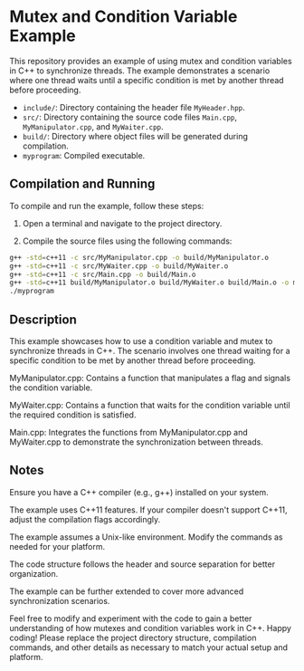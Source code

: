 # Mutex and Condition Variable Example

This repository provides an example of using mutex and condition variables in C++ to synchronize threads. The example demonstrates a scenario where one thread waits until a specific condition is met by another thread before proceeding.

- `include/`: Directory containing the header file `MyHeader.hpp`.
- `src/`: Directory containing the source code files `Main.cpp`, `MyManipulator.cpp`, and `MyWaiter.cpp`.
- `build/`: Directory where object files will be generated during compilation.
- `myprogram`: Compiled executable.

## Compilation and Running

To compile and run the example, follow these steps:

1. Open a terminal and navigate to the project directory.

2. Compile the source files using the following commands:

```bash
g++ -std=c++11 -c src/MyManipulator.cpp -o build/MyManipulator.o
g++ -std=c++11 -c src/MyWaiter.cpp -o build/MyWaiter.o
g++ -std=c++11 -c src/Main.cpp -o build/Main.o
g++ -std=c++11 build/MyManipulator.o build/MyWaiter.o build/Main.o -o myprogram
./myprogram
```
## Description
This example showcases how to use a condition variable and mutex to synchronize threads in C++. The scenario involves one thread waiting for a specific condition to be met by another thread before proceeding.

MyManipulator.cpp: Contains a function that manipulates a flag and signals the condition variable.

MyWaiter.cpp: Contains a function that waits for the condition variable until the required condition is satisfied.

Main.cpp: Integrates the functions from MyManipulator.cpp and MyWaiter.cpp to demonstrate the synchronization between threads.

## Notes
Ensure you have a C++ compiler (e.g., g++) installed on your system.

The example uses C++11 features. If your compiler doesn't support C++11, adjust the compilation flags accordingly.

The example assumes a Unix-like environment. Modify the commands as needed for your platform.

The code structure follows the header and source separation for better organization.

The example can be further extended to cover more advanced synchronization scenarios.


Feel free to modify and experiment with the code to gain a better understanding of how mutexes and condition variables work in C++. Happy coding!
Please replace the project directory structure, compilation commands, and other details as necessary to match your actual setup and platform.
